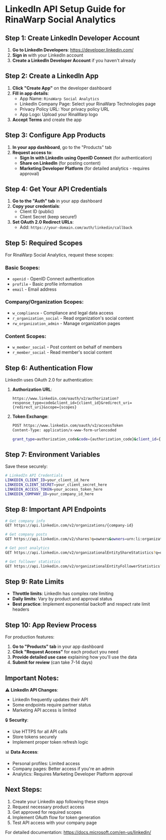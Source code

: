 # LinkedIn API Setup Guide for RinaWarp Social Analytics

## Step 1: Create LinkedIn Developer Account

1. **Go to LinkedIn Developers**: https://developer.linkedin.com/
2. **Sign in** with your LinkedIn account
3. **Create a LinkedIn Developer Account** if you haven't already

## Step 2: Create a LinkedIn App

1. **Click "Create App"** on the developer dashboard
2. **Fill in app details**:
   - App Name: `RinaWarp Social Analytics`
   - LinkedIn Company Page: Select your RinaWarp Technologies page
   - Privacy Policy URL: Your privacy policy URL
   - App Logo: Upload your RinaWarp logo
3. **Accept Terms** and create the app

## Step 3: Configure App Products

1. **In your app dashboard**, go to the "Products" tab
2. **Request access to**:
   - **Sign In with LinkedIn using OpenID Connect** (for authentication)
   - **Share on LinkedIn** (for posting content)
   - **Marketing Developer Platform** (for detailed analytics - requires approval)

## Step 4: Get Your API Credentials

1. **Go to the "Auth" tab** in your app dashboard
2. **Copy your credentials**:
   - Client ID (public)
   - Client Secret (keep secure!)
3. **Set OAuth 2.0 Redirect URLs**:
   - Add: `https://your-domain.com/auth/linkedin/callback`

## Step 5: Required Scopes

For RinaWarp Social Analytics, request these scopes:

### Basic Scopes:
- `openid` - OpenID Connect authentication
- `profile` - Basic profile information
- `email` - Email address

### Company/Organization Scopes:
- `w_compliance` - Compliance and legal data access
- `r_organization_social` - Read organization's social content
- `rw_organization_admin` - Manage organization pages

### Content Scopes:
- `w_member_social` - Post content on behalf of members
- `r_member_social` - Read member's social content

## Step 6: Authentication Flow

LinkedIn uses OAuth 2.0 for authentication:

1. **Authorization URL**:
   ```
   https://www.linkedin.com/oauth/v2/authorization?response_type=code&client_id={client_id}&redirect_uri={redirect_uri}&scope={scopes}
   ```

2. **Token Exchange**:
   ```bash
   POST https://www.linkedin.com/oauth/v2/accessToken
   Content-Type: application/x-www-form-urlencoded
   
   grant_type=authorization_code&code={authorization_code}&client_id={client_id}&client_secret={client_secret}&redirect_uri={redirect_uri}
   ```

## Step 7: Environment Variables

Save these securely:

```bash
# LinkedIn API Credentials
LINKEDIN_CLIENT_ID=your_client_id_here
LINKEDIN_CLIENT_SECRET=your_client_secret_here
LINKEDIN_ACCESS_TOKEN=your_access_token_here
LINKEDIN_COMPANY_ID=your_company_id_here
```

## Step 8: Important API Endpoints

```bash
# Get company info
GET https://api.linkedin.com/v2/organizations/{company-id}

# Get company posts
GET https://api.linkedin.com/v2/shares?q=owners&owners=urn:li:organization:{company-id}

# Get post analytics
GET https://api.linkedin.com/v2/organizationalEntityShareStatistics?q=organizationalEntity&organizationalEntity=urn:li:organization:{company-id}

# Get follower statistics
GET https://api.linkedin.com/v2/organizationalEntityFollowerStatistics?q=organizationalEntity&organizationalEntity=urn:li:organization:{company-id}
```

## Step 9: Rate Limits

- **Throttle limits**: LinkedIn has complex rate limiting
- **Daily limits**: Vary by product and approval status
- **Best practice**: Implement exponential backoff and respect rate limit headers

## Step 10: App Review Process

For production features:

1. **Go to "Products" tab** in your app dashboard
2. **Click "Request Access"** for each product you need
3. **Provide detailed use case** explaining how you'll use the data
4. **Submit for review** (can take 7-14 days)

## Important Notes:

⚠️ **LinkedIn API Changes**:
- LinkedIn frequently updates their API
- Some endpoints require partner status
- Marketing API access is limited

🔒 **Security**:
- Use HTTPS for all API calls
- Store tokens securely
- Implement proper token refresh logic

📊 **Data Access**:
- Personal profiles: Limited access
- Company pages: Better access if you're an admin
- Analytics: Requires Marketing Developer Platform approval

## Next Steps:

1. Create your LinkedIn app following these steps
2. Request necessary product access
3. Get approved for required scopes
4. Implement OAuth flow for token generation
5. Test API access with your company page

For detailed documentation:
https://docs.microsoft.com/en-us/linkedin/
